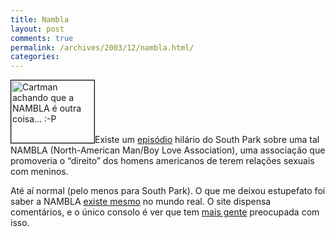 ```yaml
---
title: Nambla
layout: post
comments: true
permalink: /archives/2003/12/nambla.html/
categories:
---
```

<img class="alignright" style="border: 1px solid black;" src="http://stoneagescanners.com/chester/img/blig/nambla.jpg" alt="Cartman achando que a NAMBLA é outra coisa... :-P" width="133" height="100" />Existe um [episódio][1] hilário do South Park sobre uma tal NAMBLA (North-American Man/Boy Love Association), uma associação que promoveria o &#8220;direito&#8221; dos homens americanos de terem relações sexuais com meninos.

Até aí normal (pelo menos para South Park). O que me deixou estupefato foi saber a NAMBLA [existe mesmo][2] no mundo real. O site dispensa comentários, e o único consolo é ver que tem [mais gente][3] preocupada com isso.

 [1]: http://www.spscriptorium.com/Season4/E406guests.htm
 [2]: http://www.nambla1.de
 [3]: http://www.angelfire.com/tx/reachme/NAMBLA.html